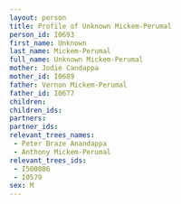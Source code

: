```yaml
---
layout: person
title: Profile of Unknown Mickem-Perumal
person_id: I0693
first_name: Unknown
last_name: Mickem-Perumal
full_name: Unknown Mickem-Perumal
mother: Jodie Candappa
mother_id: I0689
father: Vernon Mickem-Perumal
father_id: I0677
children:
children_ids:
partners:
partner_ids:
relevant_trees_names:
 - Peter Braze Anandappa
 - Anthony Mickem-Perumal
relevant_trees_ids:
 - I500086
 - I0579
sex: M
---
```


